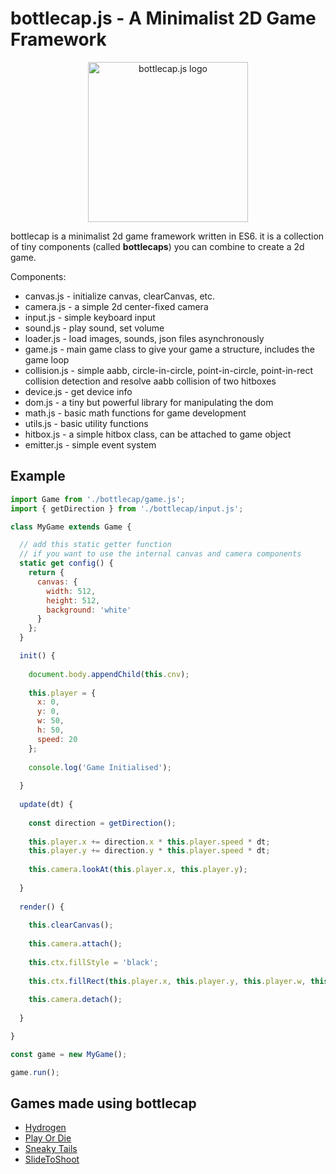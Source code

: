 # bottlecap.js - A Minimalist 2D Game Framework

<p align="center"><img src="https://bottlecap.js.org/logo.png" width="256px" alt="bottlecap.js logo"></p>

bottlecap is a minimalist 2d game framework written in ES6. it is a collection of tiny components (called **bottlecaps**) you can combine to create a 2d game.

Components:
* canvas.js - initialize canvas, clearCanvas, etc.
* camera.js - a simple 2d center-fixed camera
* input.js - simple keyboard input
* sound.js - play sound, set volume
* loader.js - load images, sounds, json files asynchronously
* game.js - main game class to give your game a structure, includes the game loop
* collision.js - simple aabb, circle-in-circle, point-in-circle, point-in-rect collision detection and resolve aabb collision of two hitboxes
* device.js - get device info
* dom.js - a tiny but powerful library for manipulating the dom
* math.js - basic math functions for game development
* utils.js - basic utility functions
* hitbox.js - a simple hitbox class, can be attached to game object
* emitter.js - simple event system

## Example

```javascript
import Game from './bottlecap/game.js';
import { getDirection } from './bottlecap/input.js';

class MyGame extends Game {

  // add this static getter function
  // if you want to use the internal canvas and camera components
  static get config() {
    return {
      canvas: {
        width: 512,
        height: 512,
        background: 'white'
      }
    };
  }

  init() {
  
    document.body.appendChild(this.cnv);
    
    this.player = {
      x: 0,
      y: 0,
      w: 50,
      h: 50,
      speed: 20
    };
    
    console.log('Game Initialised');
  
  }
  
  update(dt) {
    
    const direction = getDirection();
    
    this.player.x += direction.x * this.player.speed * dt;
    this.player.y += direction.y * this.player.speed * dt;
    
    this.camera.lookAt(this.player.x, this.player.y);
    
  }
  
  render() {
  
    this.clearCanvas();
    
    this.camera.attach();
    
    this.ctx.fillStyle = 'black';
    
    this.ctx.fillRect(this.player.x, this.player.y, this.player.w, this.player.h);
    
    this.camera.detach();
  
  }

}

const game = new MyGame();

game.run();
```

## Games made using bottlecap
* [Hydrogen](https://hypervoid.itch.io/hydrogen)
* [Play Or Die](https://hypervoid.itch.io/play-or-die)
* [Sneaky Tails](https://hypervoid.itch.io/sneaky-tails)
* [SlideToShoot](https://hypervoid.itch.io/slide-to-shoot)
